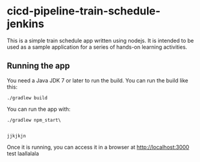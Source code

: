 # cicd-pipeline-train-schedule-jenkins

This is a simple train schedule app written using nodejs. It is intended to be used as a sample application for a series of hands-on learning activities.

## Running the app

You need a Java JDK 7 or later to run the build. You can run the build like this:

    ./gradlew build

You can run the app with:

    ./gradlew npm_start\
    
    
    jjkjkjn

Once it is running, you can access it in a browser at [http://localhost:3000](http://localhost:3000)
test
laallalala

